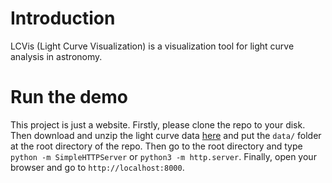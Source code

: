 # Introduction
LCVis (Light Curve Visualization) is a visualization tool for light curve analysis in astronomy.

# Run the demo
This project is just a website. Firstly, please clone the repo to your disk. Then download and unzip the light curve data [here](https://www.dropbox.com/s/20z0gf9cacx3zbt/data.zip?dl=0) and put the `data/` folder at the root directory of the repo. Then go to the root directory and type `python -m SimpleHTTPServer` or `python3 -m http.server`. Finally, open your browser and go to `http://localhost:8000`.
